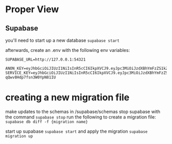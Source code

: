 # Proper View

## Supabase

you'll need to start up a new database
`supabase start`

afterwards, create an .env with the following env variables:

```
SUPABASE_URL=http://127.0.0.1:54321

ANON_KEY=eyJhbGciOiJIUzI1NiIsInR5cCI6IkpXVCJ9.eyJpc3MiOiJzdXBhYmFzZS1kZW1vIiwicm9sZSI6ImFub24iLCJleHAiOjE5ODM4MTI5OTZ9.CRXP1A7WOeoJeXxjNni43kdQwgnWNReilDMblYTn_I0
SERVICE_KEY=eyJhbGciOiJIUzI1NiIsInR5cCI6IkpXVCJ9.eyJpc3MiOiJzdXBhYmFzZS1kZW1vIiwicm9sZSI6InNlcnZpY2Vfcm9sZSIsImV4cCI6MTk4MzgxMjk5Nn0.EGIM96RAZx35lJzdJsyH-qQwv8Hdp7fsn3W0YpN81IU
```

# creating a new migration file

make updates to the schemas in /supabase/schemas
stop supabase with the command `supabase stop`
run the following to create a migration file:
`supabase db diff -f {migration name}`

start up supabase
`supabase start`
and apply the migration
`supabase migration up`
